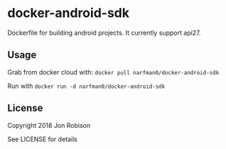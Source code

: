 # docker-android-sdk

Dockerfile for building android projects. It currently
support api27.

## Usage

Grab from docker cloud with: `docker pull narfman0/docker-android-sdk`

Run with `docker run -d narfman0/docker-android-sdk`

## License

Copyright 2018 Jon Robison

See LICENSE for details
